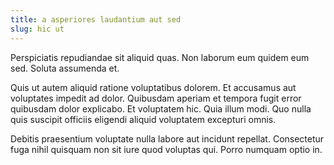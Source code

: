```yaml
---
title: a asperiores laudantium aut sed
slug: hic ut
---
```


Perspiciatis repudiandae sit aliquid quas. Non laborum eum quidem eum sed. Soluta assumenda et.

Quis ut autem aliquid ratione voluptatibus dolorem. Et accusamus aut voluptates impedit ad dolor. Quibusdam aperiam et tempora fugit error quibusdam dolor explicabo. Et voluptatem hic. Quia illum modi. Quo nulla quis suscipit officiis eligendi aliquid voluptatem excepturi omnis.

Debitis praesentium voluptate nulla labore aut incidunt repellat. Consectetur fuga nihil quisquam non sit iure quod voluptas qui. Porro numquam optio in.
